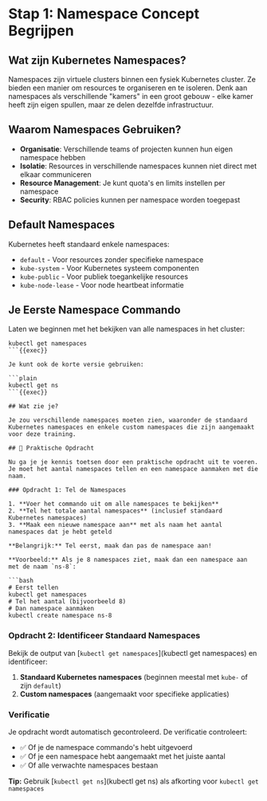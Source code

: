 # Stap 1: Namespace Concept Begrijpen

## Wat zijn Kubernetes Namespaces?

Namespaces zijn virtuele clusters binnen een fysiek Kubernetes cluster. Ze bieden een manier om resources te organiseren en te isoleren. Denk aan namespaces als verschillende "kamers" in een groot gebouw - elke kamer heeft zijn eigen spullen, maar ze delen dezelfde infrastructuur.

## Waarom Namespaces Gebruiken?

- **Organisatie**: Verschillende teams of projecten kunnen hun eigen namespace hebben
- **Isolatie**: Resources in verschillende namespaces kunnen niet direct met elkaar communiceren
- **Resource Management**: Je kunt quota's en limits instellen per namespace
- **Security**: RBAC policies kunnen per namespace worden toegepast

## Default Namespaces

Kubernetes heeft standaard enkele namespaces:
- `default` - Voor resources zonder specifieke namespace
- `kube-system` - Voor Kubernetes systeem componenten
- `kube-public` - Voor publiek toegankelijke resources
- `kube-node-lease` - Voor node heartbeat informatie

## Je Eerste Namespace Commando

Laten we beginnen met het bekijken van alle namespaces in het cluster:

```plain
kubectl get namespaces
```{{exec}}

Je kunt ook de korte versie gebruiken:

```plain
kubectl get ns
```{{exec}}

## Wat zie je?

Je zou verschillende namespaces moeten zien, waaronder de standaard Kubernetes namespaces en enkele custom namespaces die zijn aangemaakt voor deze training.

## 🎯 Praktische Opdracht

Nu ga je je kennis toetsen door een praktische opdracht uit te voeren. Je moet het aantal namespaces tellen en een namespace aanmaken met die naam.

### Opdracht 1: Tel de Namespaces

1. **Voer het commando uit om alle namespaces te bekijken**
2. **Tel het totale aantal namespaces** (inclusief standaard Kubernetes namespaces)
3. **Maak een nieuwe namespace aan** met als naam het aantal namespaces dat je hebt geteld

**Belangrijk:** Tel eerst, maak dan pas de namespace aan!

**Voorbeeld:** Als je 8 namespaces ziet, maak dan een namespace aan met de naam `ns-8`:

```bash
# Eerst tellen
kubectl get namespaces
# Tel het aantal (bijvoorbeeld 8)
# Dan namespace aanmaken
kubectl create namespace ns-8
```

### Opdracht 2: Identificeer Standaard Namespaces

Bekijk de output van [`kubectl get namespaces`](kubectl get namespaces) en identificeer:

1. **Standaard Kubernetes namespaces** (beginnen meestal met `kube-` of zijn `default`)
2. **Custom namespaces** (aangemaakt voor specifieke applicaties)

### Verificatie

Je opdracht wordt automatisch gecontroleerd. De verificatie controleert:
- ✅ Of je de namespace commando's hebt uitgevoerd
- ✅ Of je een namespace hebt aangemaakt met het juiste aantal
- ✅ Of alle verwachte namespaces bestaan

**Tip:** Gebruik [`kubectl get ns`](kubectl get ns) als afkorting voor `kubectl get namespaces`